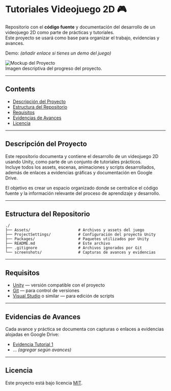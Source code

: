 
# Tutoriales Videojuego 2D 🎮

Repositorio con el **código fuente** y documentación del desarrollo de un videojuego 2D como parte de prácticas y tutoriales.  
Este proyecto se usará como base para organizar el trabajo, evidencias y avances.

Demo: *(añadir enlace si tienes un demo del juego)*

![Mockup del Proyecto](screenshots/pic.jpg)  
Imagen descriptiva del progreso del proyecto.

---

## Contents
* [Descripción del Proyecto](#descripción-del-proyecto)
* [Estructura del Repositorio](#estructura-del-repositorio)
* [Requisitos](#requisitos)
* [Evidencias de Avances](#evidencias-de-avances)
* [Licencia](#licencia)

---

## Descripción del Proyecto

Este repositorio documenta y contiene el desarrollo de un videojuego 2D usando Unity, como parte de un conjunto de tutoriales prácticos.  
Incluye todos los assets, escenas, animaciones y scripts desarrollados, además de enlaces a evidencias gráficas y documentación en Google Drive.

El objetivo es crear un espacio organizado donde se centralice el código fuente y la información relevante del proceso de aprendizaje y desarrollo.

---

## Estructura del Repositorio

```
./
├── Assets/                     # Archivos y assets del juego
├── ProjectSettings/            # Configuración del proyecto Unity
├── Packages/                   # Paquetes utilizados por Unity
├── README.md                   # Este archivo
├── .gitignore                  # Archivos ignorados por Git
└── screenshots/                # Capturas de avances y evidencias
```

---

## Requisitos

- [Unity](https://unity.com/) — versión compatible con el proyecto  
- [Git](https://git-scm.com/) — para control de versiones  
- [Visual Studio](https://visualstudio.microsoft.com/) o similar — para edición de scripts

---

## Evidencias de Avances

Cada avance y práctica se documenta con capturas o enlaces a evidencias alojadas en Google Drive:

- [Evidencia Tutorial 1](https://docs.google.com/document/d/1XQ5JF0nqKC-NTVHdymEi49wHev40KF1fEdRN8sVhJpE/edit?usp=drive_link)   
- … *(agregar según avances)*

---

## Licencia

Este proyecto está bajo licencia [MIT](https://opensource.org/licenses/MIT).
